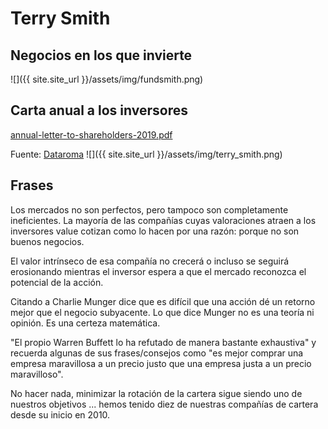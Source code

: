 # Terry Smith

## Negocios en los que invierte

![]({{ site.site_url }}/assets/img/fundsmith.png)

## Carta anual a los inversores

[annual-letter-to-shareholders-2019.pdf](https://www.fundsmith.co.uk/docs/default-source/analysis---annual-letters/annual-letter-to-shareholders-2019.pdf?sfvrsn=6)

Fuente: [Dataroma](https://www.dataroma.com/m/holdings.php?m=FS)
![]({{ site.site_url }}/assets/img/terry_smith.png)


## Frases 

Los mercados no son perfectos, pero tampoco son completamente ineficientes. La mayoría de las compañías cuyas valoraciones atraen a los inversores value cotizan como lo hacen por una razón: porque no son buenos negocios.

El valor intrínseco de esa compañía no crecerá o incluso se seguirá erosionando mientras el inversor espera a que el mercado reconozca el potencial de la acción.

Citando a Charlie Munger dice que es difícil que una acción dé un retorno mejor que el negocio subyacente. Lo que dice Munger no es una teoría ni opinión. Es una certeza matemática.

"El propio Warren Buffett lo ha refutado de manera bastante exhaustiva" y recuerda algunas de sus frases/consejos como "es mejor comprar una empresa maravillosa a un precio justo que una empresa justa a un precio maravilloso".

No hacer nada, minimizar la rotación de la cartera sigue siendo uno de nuestros objetivos ... hemos tenido diez de nuestras compañías de cartera desde su inicio en 2010.







